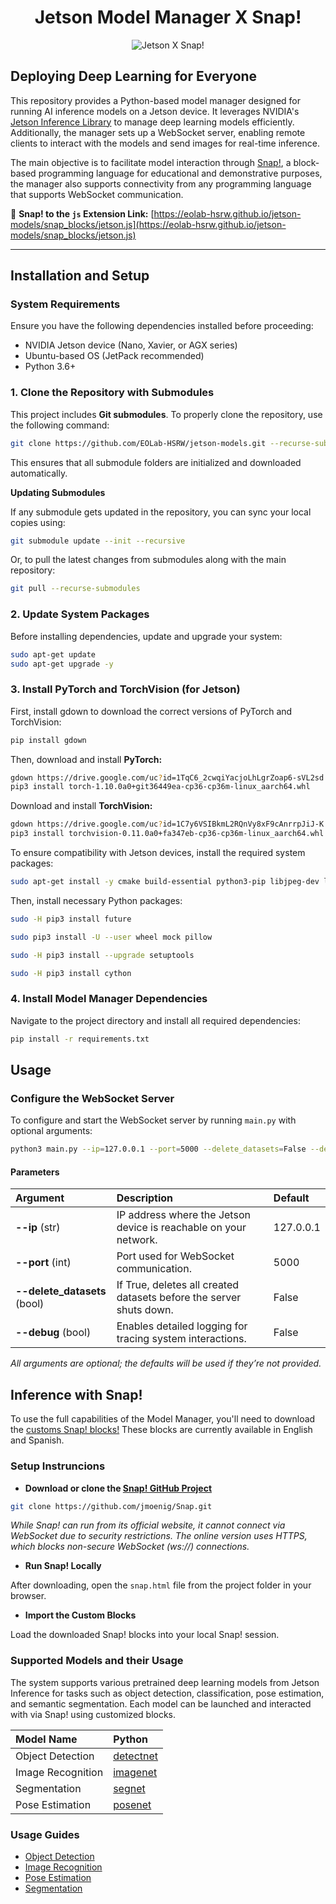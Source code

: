 <h1 align = "center">Jetson Model Manager X Snap! </h1>

<p align="center">
  <img src="https://github.com/user-attachments/assets/c9056f44-5639-41bb-b2b1-2473cf0680e9" alt="Jetson X Snap!" />
</p>

## Deploying Deep Learning for Everyone

This repository provides a Python-based model manager designed for running AI inference models on a Jetson device. It leverages NVIDIA's [Jetson Inference Library](https://github.com/dusty-nv/jetson-inference) to manage deep learning models efficiently. Additionally, the manager sets up a WebSocket server, enabling remote clients to interact with the models and send images for real-time inference.

The main objective is to facilitate model interaction through [Snap!](https://snap.berkeley.edu/), a block-based programming language for educational and demonstrative purposes, the manager also supports connectivity from any programming language that supports WebSocket communication.

🔗 **Snap! to the `js` Extension Link:** [https://eolab-hsrw.github.io/jetson-models/snap_blocks/jetson.js](https://eolab-hsrw.github.io/jetson-models/snap_blocks/jetson.js)

---

## Installation and Setup

### System Requirements
Ensure you have the following dependencies installed before proceeding:
- NVIDIA Jetson device (Nano, Xavier, or AGX series)
- Ubuntu-based OS (JetPack recommended)
- Python 3.6+

### 1. Clone the Repository with Submodules

This project includes **Git submodules**. To properly clone the repository, use the following command:

```sh
git clone https://github.com/EOLab-HSRW/jetson-models.git --recurse-submodules
```

This ensures that all submodule folders are initialized and downloaded automatically.

**Updating Submodules**

If any submodule gets updated in the repository, you can sync your local copies using:

```sh
git submodule update --init --recursive
```

Or, to pull the latest changes from submodules along with the main repository:

```sh
git pull --recurse-submodules
```

### 2. Update System Packages

Before installing dependencies, update and upgrade your system:

```sh
sudo apt-get update
sudo apt-get upgrade -y
```

### 3. Install PyTorch and TorchVision (for Jetson)

First, install gdown to download the correct versions of PyTorch and TorchVision:

```sh
pip install gdown

```

Then, download and install **PyTorch:**

```sh
gdown https://drive.google.com/uc?id=1TqC6_2cwqiYacjoLhLgrZoap6-sVL2sd
pip3 install torch-1.10.0a0+git36449ea-cp36-cp36m-linux_aarch64.whl
```

Download and install **TorchVision:**

```sh
gdown https://drive.google.com/uc?id=1C7y6VSIBkmL2RQnVy8xF9cAnrrpJiJ-K
pip3 install torchvision-0.11.0a0+fa347eb-cp36-cp36m-linux_aarch64.whl
```

To ensure compatibility with Jetson devices, install the required system packages:

```sh
sudo apt-get install -y cmake build-essential python3-pip libjpeg-dev libopenblas-dev libopenmpi-dev libomp-dev
```

Then, install necessary Python packages:

```sh
sudo -H pip3 install future
```

```sh
sudo pip3 install -U --user wheel mock pillow
```

```sh
sudo -H pip3 install --upgrade setuptools
```

```sh
sudo -H pip3 install cython
```

### 4. Install Model Manager Dependencies

Navigate to the project directory and install all required dependencies:

```sh
pip install -r requirements.txt
```

## Usage

### Configure the WebSocket Server

To configure and start the WebSocket server by running `main.py` with optional arguments:

```bash
python3 main.py --ip=127.0.0.1 --port=5000 --delete_datasets=False --debug=False
```

#### Parameters

| Argument                     | Description                                                         | Default   |
|:-----------------------------|:--------------------------------------------------------------------|:----------|
| **--ip** (str)               | IP address where the Jetson device is reachable on your network.    | 127.0.0.1 |
| **--port** (int)             | Port used for WebSocket communication.                              | 5000      |
| **--delete_datasets** (bool) | If True, deletes all created datasets before the server shuts down. | False     |
| **--debug** (bool)           | Enables detailed logging for tracing system interactions.           | False     |

*All arguments are optional; the defaults will be used if they’re not provided.*

## Inference with Snap!

To use the full capabilities of the Model Manager, you'll need to download the [customs Snap! blocks!](https://github.com/EOLab-HSRW/jetson-models/tree/main/snap_blocks) These blocks are currently available in English and Spanish. 

### Setup Instruncions

* **Download or clone the [Snap! GitHub Project](https://github.com/jmoenig/Snap)**

```bash
git clone https://github.com/jmoenig/Snap.git
```

*While Snap! can run from its official website, it cannot connect via WebSocket due to security restrictions. The online version uses HTTPS, which blocks non-secure WebSocket (ws://) connections.*

* **Run Snap! Locally**

After downloading, open the `snap.html` file from the project folder in your browser.

* **Import the Custom Blocks**

Load the downloaded Snap! blocks into your local Snap! session.

### Supported Models and their Usage

The system supports various pretrained deep learning models from Jetson Inference for tasks such as object detection, classification, pose estimation, and semantic segmentation. Each model can be launched and interacted with via Snap! using customized blocks.

| Model Name          | Python                                                                                 |
|:--------------------|:---------------------------------------------------------------------------------------|
| Object Detection    | [detectnet](https://github.com/EOLab-HSRW/jetson-models/blob/main/models/detectnet.py) |
| Image Recognition   | [imagenet](https://github.com/EOLab-HSRW/jetson-models/blob/main/models/imagenet.py)   |
| Segmentation        | [segnet](https://github.com/EOLab-HSRW/jetson-models/blob/main/models/segnet.py)       |
| Pose Estimation     | [posenet](https://github.com/EOLab-HSRW/jetson-models/blob/main/models/posenet.py)     |

### Usage Guides

* [Object Detection](https://github.com/EOLab-HSRW/jetson-models/blob/main/docs/usage_guide_detectnet.md)
* [Image Recognition](https://github.com/EOLab-HSRW/jetson-models/blob/main/docs/usage_guide_imagenet.md)
* [Pose Estimation](https://github.com/EOLab-HSRW/jetson-models/blob/main/docs/usage_guide_posenet.md)
* [Segmentation](https://github.com/EOLab-HSRW/jetson-models/blob/main/docs/usage_guide_segnet.md)


